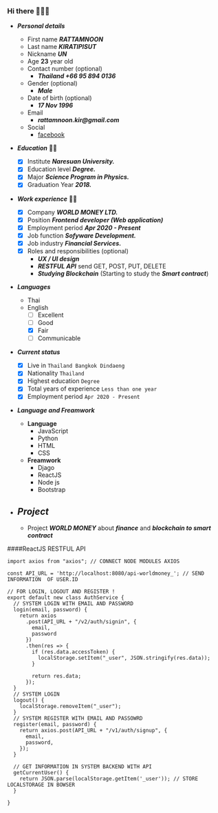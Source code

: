 ### Hi there 👋👋👋

- ***Personal details***
    - First name ___RATTAMNOON___
    - Last name ___KIRATIPISUT___
    - Nickname  ___UN___
    - Age __23__ year old
    - Contact number (optional)
        - ___Thailand +66 95 894 0136___
    - Gender (optional) 
        - ___Male___
    - Date of birth (optional)
        - ___17 Nov 1996___
    - Email 
        - ___rattamnoon.kir@gmail.com___
    - Social
        - [facebook](https://web.facebook.com/RATTAMNOON)

- ***Education*** 👨‍🎓
    - [x] Institute ___Naresuan University.___
    - [x] Education level ___Degree.___
    - [x] Major ___Science Program in Physics.___
    - [x] Graduation Year ___2018.___

- ***Work experience*** 👨‍🏭
    - [x] Company ___WORLD MONEY LTD.___
    - [x] Position ___Frontend developer (Web application)___
    - [x] Employment period ___Apr 2020 - Present___
    - [x] Job function ___Sofyware Development.___
    - [x] Job industry ___Financial Services.___
    - [x] Roles and responsibilities (optional)
        - ***UX / UI design***
        - ***RESTFUL API*** send GET, POST, PUT, DELETE
        - ***Studying Blockchain*** (Starting to study the ***Smart contract***)

- ***Languages***
    - Thai 
    - English 
        - [ ] Excellent   
        - [ ] Good        
        - [x] Fair
        - [ ] Communicable  

- ***Current status*** 
    - [x] Live in ```Thailand Bangkok Dindaeng```
    - [x] Nationality ```Thailand```
    - [x] Highest education ```Degree```
    - [x] Total years of experience ```Less than one year```
    - [x] Employment period ```Apr 2020 - Present```

- ***Language and Freamwork***
    - **Language**
        - JavaScript
        - Python 
        - HTML
        - CSS
    - **Freamwork**
        - Djago
        - ReactJS
        - Node js
        - Bootstrap  

- ## ***Project***
    - Project ***WORLD MONEY*** about ***finance*** and ***blockchain to smart contract***

####ReactJS RESTFUL API 

```
import axios from "axios"; // CONNECT NODE MODULES AXIOS 

const API_URL = 'http://localhost:8080/api-worldmoney_'; // SEND INFORMATION  OF USER.ID 

// FOR LOGIN, LOGOUT AND REGISTER !
export default new class AuthService {
  // SYSTEM LOGIN WITH EMAIL AND PASSWORD
  login(email, password) {
    return axios
      .post(API_URL + "/v2/auth/signin", {
        email,
        password
      })
      .then(res => {
        if (res.data.accessToken) {
          localStorage.setItem("_user", JSON.stringify(res.data));
        }

        return res.data;
      });
  }
  // SYSTEM LOGIN
  logout() {
    localStorage.removeItem("_user");
  }
  // SYSTEM REGISTER WITH EMAIL AND PASSOWRD
  register(email, password) {
    return axios.post(API_URL + "/v1/auth/signup", {
      email,
      password,
    });
  }

  // GET INFORMATION IN SYSTEM BACKEND WITH API 
  getCurrentUser() {
    return JSON.parse(localStorage.getItem('_user')); // STORE LOCALSTORAGE IN BOWSER
  }

}

```